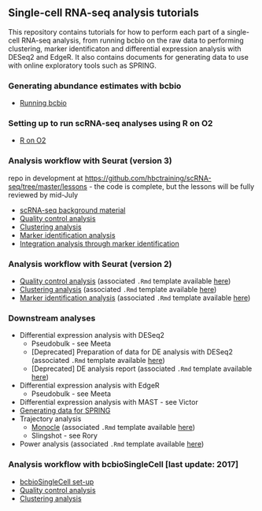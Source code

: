 ## Single-cell RNA-seq analysis tutorials

This repository contains tutorials for how to perform each part of a single-cell RNA-seq analysis, from running bcbio on the raw data to performing clustering, marker identificaton and differential expression analysis with DESeq2 and EdgeR. It also contains documents for generating data to use with online exploratory tools such as SPRING.

### Generating abundance estimates with bcbio

- [Running bcbio](https://github.com/hbc/tutorials/blob/master/scRNAseq/scRNAseq_analysis_tutorial/lessons/01_bcbio_run.md)

### Setting up to run scRNA-seq analyses using R on O2

- [R on O2](https://github.com/hbc/tutorials/blob/master/scRNAseq/scRNAseq_analysis_tutorial/lessons/R_set-up.md)

### Analysis workflow with Seurat (version 3)
repo in development at https://github.com/hbctraining/scRNA-seq/tree/master/lessons - the code is complete, but the lessons will be fully reviewed by mid-July
- [scRNA-seq background material](https://github.com/hbctraining/scRNA-seq/blob/master/lessons/SC_pre-QC.md)
- [Quality control analysis](https://github.com/hbctraining/scRNA-seq/blob/master/lessons/modified_SC_quality_control.md)
- [Clustering analysis](https://github.com/hbctraining/scRNA-seq/blob/master/lessons/SC_clustering_analysis.md)
- [Marker identification analysis](https://github.com/hbctraining/scRNA-seq/blob/master/lessons/SC_marker_identification.md)
- [Integration analysis through marker identification](https://github.com/hbctraining/scRNA-seq/blob/master/lessons/SC_clustering_analysis_integration.md)

### Analysis workflow with Seurat (version 2)

- [Quality control analysis](https://hbctraining.github.io/In-depth-NGS-Data-Analysis-Course/sessionIV/lessons/SC_quality_control_analysis.html) (associated `.Rmd` template available [here](https://github.com/hbc/tutorials/blob/master/scRNAseq/templates/sc_QC_template.Rmd))
- [Clustering analysis](https://hbctraining.github.io/In-depth-NGS-Data-Analysis-Course/sessionIV/lessons/SC_clustering_analysis.html) (associated `.Rmd` template available [here](https://github.com/hbc/tutorials/blob/master/scRNAseq/templates/sc_clustering_template.Rmd))
- [Marker identification analysis](https://hbctraining.github.io/In-depth-NGS-Data-Analysis-Course/sessionIV/lessons/SC_marker_identification.html) (associated `.Rmd` template available [here](https://github.com/hbc/tutorials/blob/master/scRNAseq/templates/sc_marker_identification_template.Rmd))


### Downstream analyses
- Differential expression analysis with DESeq2
  - Pseudobulk - see Meeta
  - [Deprecated] Preparation of data for DE analysis with DESeq2 (associated `.Rmd` template available [here](https://github.com/hbc/tutorials/blob/master/scRNAseq/templates/sc_prep_for_DESeq2_analysis.Rmd))
  - [Deprecated] DE analysis report (associated `.Rmd` template available [here](https://github.com/hbc/tutorials/blob/master/scRNAseq/templates/sc_DESeq2_analysis_report_template.Rmd))
- Differential expression analysis with EdgeR
  - Pseudobulk - see Meeta
- Differential expression analysis with MAST - see Victor
- [Generating data for SPRING](https://github.com/hbc/tutorials/blob/master/scRNAseq/scRNAseq_analysis_tutorial/lessons/SPRING.md)
- Trajectory analysis
  - [Monocle](https://github.com/hbc/tutorials/blob/master/scRNAseq/scRNAseq_analysis_tutorial/lessons/Monocle.md) (associated `.Rmd` template available [here](https://github.com/hbc/tutorials/blob/master/scRNAseq/templates/))
  - Slingshot - see Rory
- Power analysis (associated `.Rmd` template available [here](https://github.com/hbc/tutorials/blob/master/scRNAseq/templates/))

### Analysis workflow with bcbioSingleCell [last update: 2017]

- [bcbioSingleCell set-up](https://github.com/hbc/tutorials/blob/master/scRNAseq/scRNAseq_analysis_tutorial/lessons/bcbioSingleCell_setup.md)
- [Quality control analysis](https://github.com/hbc/tutorials/blob/master/scRNAseq/scRNAseq_analysis_tutorial/lessons/02_QC_report.md)
- [Clustering analysis](https://github.com/hbc/tutorials/blob/master/scRNAseq/scRNAseq_analysis_tutorial/lessons/clustering_report_bcbioSingleCell.md)
